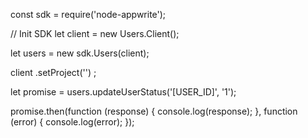 const sdk = require('node-appwrite');

// Init SDK
let client = new Users.Client();

let users = new sdk.Users(client);

client
    .setProject('')
;

let promise = users.updateUserStatus('[USER_ID]', '1');

promise.then(function (response) {
    console.log(response);
}, function (error) {
    console.log(error);
});